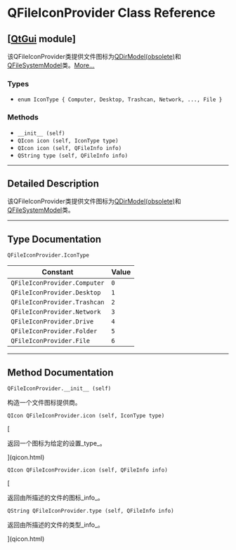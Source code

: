 # QFileIconProvider Class Reference

## [[QtGui](index.htm) module]

该QFileIconProvider类提供文件图标为[QDirModel(obsolete)](qdirmodel.html)和[QFileSystemModel](qfilesystemmodel.html)类。[More...](#details)

### Types

*   `enum IconType { Computer, Desktop, Trashcan, Network, ..., File }`

### Methods

*   `__init__ (self)`
*   `QIcon icon (self, IconType type)`
*   `QIcon icon (self, QFileInfo info)`
*   `QString type (self, QFileInfo info)`

* * *

## Detailed Description

该QFileIconProvider类提供文件图标为[QDirModel(obsolete)](qdirmodel.html)和[QFileSystemModel](qfilesystemmodel.html)类。

* * *

## Type Documentation

```
QFileIconProvider.IconType
```

| Constant | Value |
| --- | --- |
| `QFileIconProvider.Computer` | `0` |
| `QFileIconProvider.Desktop` | `1` |
| `QFileIconProvider.Trashcan` | `2` |
| `QFileIconProvider.Network` | `3` |
| `QFileIconProvider.Drive` | `4` |
| `QFileIconProvider.Folder` | `5` |
| `QFileIconProvider.File` | `6` |

* * *

## Method Documentation

```
QFileIconProvider.__init__ (self)
```

构造一个文件图标提供商。

```
QIcon QFileIconProvider.icon (self, IconType type)
```

[

返回一个图标为给定的设置_type_。

](qicon.html)

```
QIcon QFileIconProvider.icon (self, QFileInfo info)
```

[

返回由所描述的文件的图标_info_。

```
QString QFileIconProvider.type (self, QFileInfo info)
```

返回由所描述的文件的类型_info_。

](qicon.html)